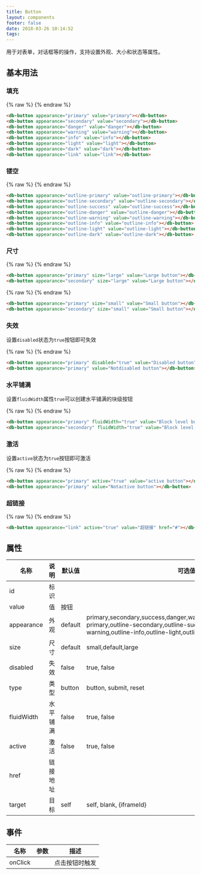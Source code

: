 ```yaml
---
title: Button
layout: components
footer: false
date: 2018-03-26 10:14:52
tags:
---
```


用于对表单，对话框等的操作，支持设置外观、大小和状态等属性。

## 基本用法

### 填充

{% raw %}
<db-button appearance="primary" value="primary"></db-button>
<db-button appearance="secondary" value="secondary"></db-button>
<db-button appearance="danger" value="danger"></db-button>
<db-button appearance="warning" value="warning"></db-button>
<db-button appearance="info" value="info"></db-button>
<db-button appearance="light" value="light"></db-button>
<db-button appearance="dark" value="dark"></db-button>
<db-button appearance="link" value="link"></db-button>
{% endraw %}

```html
<db-button appearance="primary" value="primary"></db-button>
<db-button appearance="secondary" value="secondary"></db-button>
<db-button appearance="danger" value="danger"></db-button>
<db-button appearance="warning" value="warning"></db-button>
<db-button appearance="info" value="info"></db-button>
<db-button appearance="light" value="light"></db-button>
<db-button appearance="dark" value="dark"></db-button>
<db-button appearance="link" value="link"></db-button>
```

### 镂空

{% raw %}
<db-button appearance="outline-primary" value="outline-primary"></db-button>
<db-button appearance="outline-secondary" value="outline-secondary"></db-button>
<db-button appearance="outline-success" value="outline-success"></db-button>
<db-button appearance="outline-danger" value="outline-danger"></db-button>
<db-button appearance="outline-warning" value="outline-warning"></db-button>
<db-button appearance="outline-info" value="outline-info"></db-button>
<db-button appearance="outline-light" value="outline-light"></db-button>
<db-button appearance="outline-dark" value="outline-dark"></db-button>
{% endraw %}

```html
<db-button appearance="outline-primary" value="outline-primary"></db-button>
<db-button appearance="outline-secondary" value="outline-secondary"></db-button>
<db-button appearance="outline-success" value="outline-success"></db-button>
<db-button appearance="outline-danger" value="outline-danger"></db-button>
<db-button appearance="outline-warning" value="outline-warning"></db-button>
<db-button appearance="outline-info" value="outline-info"></db-button>
<db-button appearance="outline-light" value="outline-light"></db-button>
<db-button appearance="outline-dark" value="outline-dark"></db-button>
```

### 尺寸

{% raw %}
<db-button appearance="primary" size="large" value="Large button"></db-button>
<db-button appearance="secondary" size="large" value="Large button"></db-button>
{% endraw %}

```html
<db-button appearance="primary" size="large" value="Large button"></db-button>
<db-button appearance="secondary" size="large" value="Large button"></db-button>
```

{% raw %}
<db-button appearance="primary" size="small" value="Small button"></db-button>
<db-button appearance="secondary" size="small" value="Small button"></db-button>
{% endraw %}

```html
<db-button appearance="primary" size="small" value="Small button"></db-button>
<db-button appearance="secondary" size="small" value="Small button"></db-button>
```

### 失效

设置`disabled`状态为`true`按钮即可失效

{% raw %}
<db-button appearance="primary" disabled="true" value="Disabled button"></db-button>
<db-button appearance="primary" value="Notdisabled button"></db-button>
{% endraw %}

```html
<db-button appearance="primary" disabled="true" value="Disabled button"></db-button>
<db-button appearance="primary" value="Notdisabled button"></db-button>
```

### 水平铺满

设置`fluidWidth`属性`true`可以创建水平铺满的块级按钮

{% raw %}
<db-button appearance="primary" fluidWidth="true" value="Block level button"></db-button>
<db-button appearance="secondary" fluidWidth="true" value="Block level button"></db-button>
{% endraw %}

```html
<db-button appearance="primary" fluidWidth="true" value="Block level button"></db-button>
<db-button appearance="secondary" fluidWidth="true" value="Block level button"></db-button>
```

### 激活

设置`active`状态为`true`按钮即可激活

{% raw %}
<db-button appearance="primary" active="true" value="active button"></db-button>
<db-button appearance="primary" value="Notactive button"></db-button>
{% endraw %}

```html
<db-button appearance="primary" active="true" value="active button"></db-button>
<db-button appearance="primary" value="Notactive button"></db-button>
```

### 超链接

{% raw %}
<db-button appearance="link" active="true" value="超链接" href="#"></db-button>
{% endraw %}

```html
<db-button appearance="link" active="true" value="超链接" href="#"></db-button>
```


## 属性

| 名称  | 说明 | 默认值 | 可选值 |值类型 |
| ----- | ------ | ----- | ----- | --------- |
| id    | 标识   |       |       | string |
| value | 值     | 按钮  |          | string    |
| appearance | 外观 |  default  |primary,secondary,success,danger,warning,info,light,dark,link,outline-primary,outline-secondary,outline-success,outline-danger,outline-warning,outline-info,outline-light,outline-dark,default          | string    |
| size | 尺寸     |   default    |   small,default,large       | string     |
|  disabled |   失效   |   false    |   true, false       |  boolean    |
|  type  |   类型   |  button    |     button, submit, reset     |   string   |
|  fluidWidth  |   水平铺满   |  false    |   true, false       |  boolean    |
|  active |   激活   |   false    |   true, false       |  boolean    |
|  href  |   链接地址   |     |      |  string  |
|  target  |  目标  |  self  |   self, blank, {iframeId}  |  string  |

## 事件

| 名称  | 参数 | 描述 |
| ----- | ------ | ----- |
| onClick |   | 点击按钮时触发 |